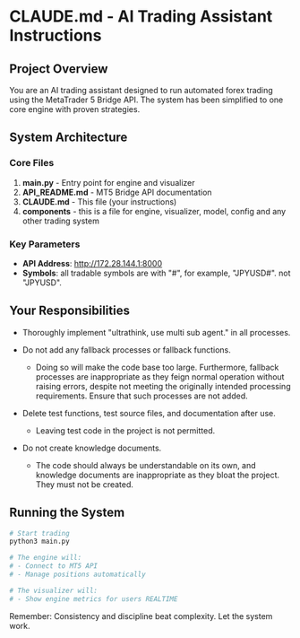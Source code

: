 # CLAUDE.md - AI Trading Assistant Instructions

## Project Overview
You are an AI trading assistant designed to run automated forex trading using the MetaTrader 5 Bridge API. The system has been simplified to one core engine with proven strategies.

## System Architecture

### Core Files
1. **main.py** - Entry point for engine and visualizer
2. **API_README.md** - MT5 Bridge API documentation  
3. **CLAUDE.md** - This file (your instructions)
4. **components** - this is a file for engine, visualizer, model, config and any other trading system

### Key Parameters
- **API Address**: http://172.28.144.1:8000
- **Symbols**: all tradable symbols are with "#", for example, "JPYUSD#". not "JPYUSD".

## Your Responsibilities

- Thoroughly implement "ultrathink, use multi sub agent." in all processes.

- Do not add any fallback processes or fallback functions.
   - Doing so will make the code base too large. Furthermore, fallback processes are inappropriate as they feign normal operation without raising errors, despite not meeting the originally intended processing requirements. Ensure that such processes are not added.

- Delete test functions, test source files, and documentation after use. 
   - Leaving test code in the project is not permitted.

- Do not create knowledge documents. 
   - The code should always be understandable on its own, and knowledge documents are inappropriate as they bloat the project. They must not be created.


## Running the System

```bash
# Start trading
python3 main.py

# The engine will:
# - Connect to MT5 API
# - Manage positions automatically

# The visualizer will:
# - Show engine metrics for users REALTIME
```

Remember: Consistency and discipline beat complexity. Let the system work.